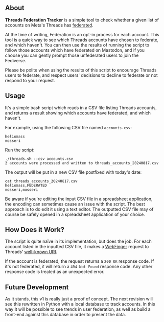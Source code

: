 ## About

**Threads Federation Tracker** is a simple tool to check whether a given list of accounts on Meta's Threads has [federated](https://engineering.fb.com/2024/03/21/networking-traffic/threads-has-entered-the-fediverse/).

At the time of writing, Federation is an opt-in process for each account. This tool is a quick way to see which Threads accounts have chosen to federate, and which haven't. You can then use the results of running the script to follow those accounts which have federated on Mastodon, and if you choose you can gently prompt those unfederated users to join the Fediverse.

Please be polite when using the results of this script to encourage Threads users to federate, and respect users' decisions to decline to federate or not respond to your request.

## Usage

It's a simple bash script which reads in a CSV file listing Threads accounts, and returns a result showing which accounts have federated, and which haven't.

For example, using the following CSV file named `accounts.csv`:

```csv
heliomass
mosseri
```

Run the script:

```shell
./threads.sh --csv accounts.csv
2 accounts were processed and written to threads_accounts_20240817.csv
```

The output will be put in a new CSV file postfixed with today's date:

```csv
cat threads_accounts_20240817.csv
heliomass,FEDERATED
mosseri,mosseri
```

Be aware if you're editing the input CSV file in a spreadsheet application, the encoding can sometimes cause an issue with the script. The best approach is to do edit it using a text editor. The outputted CSV file may of course be safely opened in a spreadsheet application of your choice.

## How Does it Work?

The script is quite naïve in its implementation, but does the job. For each account listed in the inputted CSV file, it makes a [WebFinger](https://webfinger.net) request to Threads' [well-known URI](https://en.wikipedia.org/wiki/Well-known_URI).

If the account is federated, the request returns a `200 OK` response code. If it's not federated, it will return a `404 Not Found` response code. Any other response code is treated as an unexpected error.

## Future Development

As it stands, this v1 is really just a proof of concept. The next revision will see this rewritten in Python with a local database to track accounts. In this way it will be possible to see trends in user federation, as well as build a front-end against this database in order to present the data.